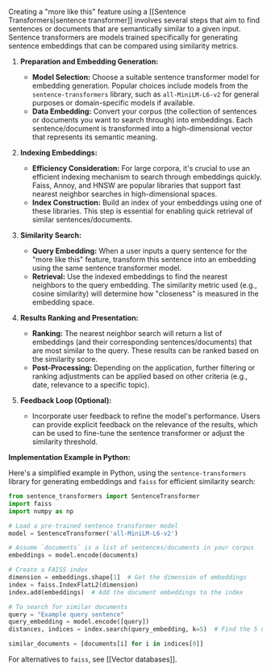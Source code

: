 Creating a "more like this" feature using a [[Sentence Transformers|sentence transformer]] involves several steps that aim to find sentences or documents that are semantically similar to a given input. Sentence transformers are models trained specifically for generating sentence embeddings that can be compared using similarity metrics.

1. **Preparation and Embedding Generation:**

   - **Model Selection:** Choose a suitable sentence transformer model for embedding generation. Popular choices include models from the `sentence-transformers` library, such as `all-MiniLM-L6-v2` for general purposes or domain-specific models if available.
   - **Data Embedding:** Convert your corpus (the collection of sentences or documents you want to search through) into embeddings. Each sentence/document is transformed into a high-dimensional vector that represents its semantic meaning.

1. **Indexing Embeddings:**

   - **Efficiency Consideration:** For large corpora, it's crucial to use an efficient indexing mechanism to search through embeddings quickly. Faiss, Annoy, and HNSW are popular libraries that support fast nearest neighbor searches in high-dimensional spaces.
   - **Index Construction:** Build an index of your embeddings using one of these libraries. This step is essential for enabling quick retrieval of similar sentences/documents.

1. **Similarity Search:**

   - **Query Embedding:** When a user inputs a query sentence for the "more like this" feature, transform this sentence into an embedding using the same sentence transformer model.
   - **Retrieval:** Use the indexed embeddings to find the nearest neighbors to the query embedding. The similarity metric used (e.g., cosine similarity) will determine how "closeness" is measured in the embedding space.

1. **Results Ranking and Presentation:**

   - **Ranking:** The nearest neighbor search will return a list of embeddings (and their corresponding sentences/documents) that are most similar to the query. These results can be ranked based on the similarity score.
   - **Post-Processing:** Depending on the application, further filtering or ranking adjustments can be applied based on other criteria (e.g., date, relevance to a specific topic).

1. **Feedback Loop (Optional):**

   - Incorporate user feedback to refine the model's performance. Users can provide explicit feedback on the relevance of the results, which can be used to fine-tune the sentence transformer or adjust the similarity threshold.

**Implementation Example in Python:**

Here's a simplified example in Python, using the `sentence-transformers` library for generating embeddings and `faiss` for efficient similarity search:

```python
from sentence_transformers import SentenceTransformer
import faiss
import numpy as np

# Load a pre-trained sentence transformer model
model = SentenceTransformer('all-MiniLM-L6-v2')

# Assume `documents` is a list of sentences/documents in your corpus
embeddings = model.encode(documents)

# Create a FAISS index
dimension = embeddings.shape[1]  # Get the dimension of embeddings
index = faiss.IndexFlatL2(dimension)
index.add(embeddings)  # Add the document embeddings to the index

# To search for similar documents
query = "Example query sentence"
query_embedding = model.encode([query])
distances, indices = index.search(query_embedding, k=5)  # Find the 5 nearest neighbors

similar_documents = [documents[i] for i in indices[0]]
```

For alternatives to `faiss`, see [[Vector databases]].
